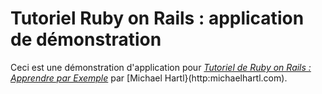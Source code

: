 # Tutoriel Ruby on Rails  : application de démonstration

Ceci est une démonstration d'application pour [*Tutoriel de Ruby on Rails : Apprendre par Exemple*](http://french.railstutorial.org) par [Michael Hartl}(http:michaelhartl.com).

